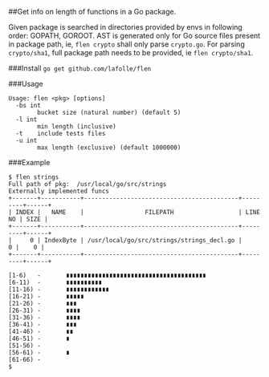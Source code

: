 ##Get info on length of functions in a Go package.

Given package is searched in  directories provided by envs in following order: GOPATH, GOROOT. AST is generated only for Go source files present in package path, ie, `flen crypto` shall only parse `crypto.go`. For parsing `crypto/sha1`, full package path needs to be provided, ie `flen crypto/sha1`.

###Install
`go get github.com/lafolle/flen`

###Usage
```
Usage: flen <pkg> [options]
  -bs int
        bucket size (natural number) (default 5)
  -l int
        min length (inclusive)
  -t    include tests files
  -u int
        max length (exclusive) (default 1000000)	
```
###Example 
```
$ flen strings
Full path of pkg:  /usr/local/go/src/strings
Externally implemented funcs
+-------+-----------+-------------------------------------------+---------+------+
| INDEX |   NAME    |                 FILEPATH                  | LINE NO | SIZE |
+-------+-----------+-------------------------------------------+---------+------+
|     0 | IndexByte | /usr/local/go/src/strings/strings_decl.go |       0 |    0 |
+-------+-----------+-------------------------------------------+---------+------+

[1-6)   -       ∎∎∎∎∎∎∎∎∎∎∎∎∎∎∎∎∎∎∎∎∎∎∎∎∎∎∎∎∎∎∎∎∎∎∎∎∎∎∎
[6-11)  -       ∎∎∎∎∎∎∎∎∎∎
[11-16) -       ∎∎∎∎∎∎∎∎∎∎∎∎
[16-21) -       ∎∎∎∎∎
[21-26) -       ∎∎∎
[26-31) -       ∎∎∎∎
[31-36) -       ∎∎∎∎
[36-41) -       ∎∎∎
[41-46) -       ∎∎
[46-51) -       ∎
[51-56) -
[56-61) -       ∎
[61-66) -
$
```  
